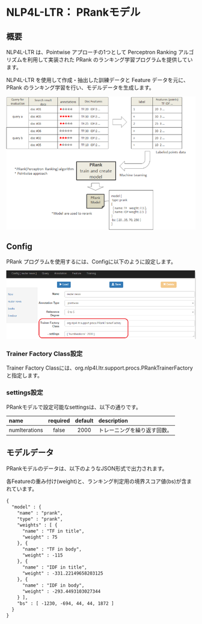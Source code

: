 # NLP4L-LTR： PRankモデル

## 概要

NLP4L-LTR は、Pointwise アプローチの1つとして Perceptron Ranking アルゴリズムを利用して実装された PRank のランキング学習プログラムを提供しています。

NLP4L-LTR を使用して作成・抽出した訓練データと Feature データを元に、PRank のランキング学習を行い、モデルデータを生成します。

![prank](images/ltr_prank.png)


## Config
PRank プログラムを使用するには、Configに以下のように設定します。


![screenshot_model_prank](images/screenshot_model_prank.png)

### Trainer Factory Class設定

Trainer Factory Classには、org.nlp4l.ltr.support.procs.PRankTrainerFactoryと指定します。

### settings設定

PRankモデルで設定可能なsettingsは、以下の通りです。

|name|required|default|description|
|:--|:--:|:--:|:--|
|numIterations|false|2000|トレーニングを繰り返す回数。|

## モデルデータ
PRankモデルのデータは、以下のようなJSON形式で出力されます。

各Featureの重み付け(weight)と、ランキング判定用の境界スコア値(bs)が含まれています。


```
{
  "model" : {
    "name" : "prank",
    "type" : "prank",
    "weights" : [ {
      "name" : "TF in title",
      "weight" : 75
    }, {
      "name" : "TF in body",
      "weight" : -115
    }, {
      "name" : "IDF in title",
      "weight" : -331.22149658203125
    }, {
      "name" : "IDF in body",
      "weight" : -293.4493103027344
    } ],
    "bs" : [ -1230, -694, 44, 44, 1872 ]
  }
}
```
